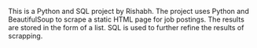 This is a Python and SQL project by Rishabh. 
The project uses Python and BeautifulSoup to scrape a static HTML page for job postings. The results are stored in the form of a list. SQL is used to further refine the results of scrapping.